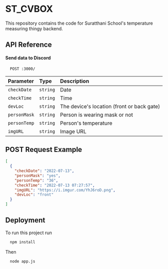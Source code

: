 
# ST_CVBOX

This repository contains the code for Suratthani School's temperature measuring thingy backend.


## API Reference

#### Send data to Discord

```
  POST :3000/
```

| Parameter | Type     | Description                |
| :-------- | :------- | :------------------------- |
| `checkDate` | `string` | Date |
| `checkTime` | `string` | Time |
| `devLoc` | `string` | The device's location (front or back gate) |
| `personMask` | `string` | Person is wearing mask or not |
| `personTemp` | `string` | Person's temperature |
| `imgURL` | `string` | Image URL |


## POST Request Example

```json
[
  {
    "checkDate": "2022-07-13",
    "personMask": "yes",
    "personTemp": "36",
    "checkTime": "2022-07-13 07:27:57",
    "imgURL": "https://i.imgur.com/YhJ6roD.png",
    "devLoc": "front"
  }
]
```


## Deployment

To run this project run

```bash
  npm install
```
Then
```bash
  node app.js
```
